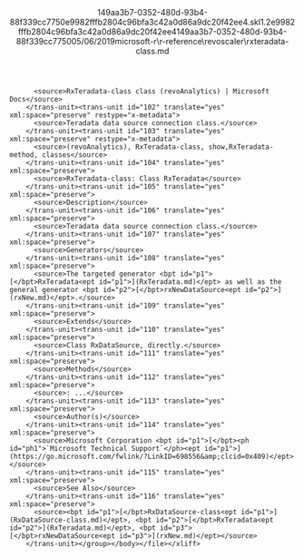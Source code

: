 <?xml version="1.0"?><xliff version="1.2" xmlns="urn:oasis:names:tc:xliff:document:1.2" xmlns:xsi="http://www.w3.org/2001/XMLSchema-instance" xsi:schemaLocation="urn:oasis:names:tc:xliff:document:1.2 xliff-core-1.2-transitional.xsd"><file datatype="xml" original="rxteradata-class.md" source-language="en-US" target-language="en-US"><header><tool tool-id="mdxliff" tool-name="mdxliff" tool-version="1.0-1931010" tool-company="Microsoft" /><xliffext:skl_file_name xmlns:xliffext="urn:microsoft:content:schema:xliffextensions">149aa3b7-0352-480d-93b4-88f339cc7750e9982fffb2804c96bfa3c42a0d86a9dc20f42ee4.skl</xliffext:skl_file_name><xliffext:version xmlns:xliffext="urn:microsoft:content:schema:xliffextensions">1.2</xliffext:version><xliffext:ms.openlocfilehash xmlns:xliffext="urn:microsoft:content:schema:xliffextensions">e9982fffb2804c96bfa3c42a0d86a9dc20f42ee4</xliffext:ms.openlocfilehash><xliffext:ms.sourcegitcommit xmlns:xliffext="urn:microsoft:content:schema:xliffextensions">149aa3b7-0352-480d-93b4-88f339cc7750</xliffext:ms.sourcegitcommit><xliffext:ms.lasthandoff xmlns:xliffext="urn:microsoft:content:schema:xliffextensions">05/06/2019</xliffext:ms.lasthandoff><xliffext:ms.openlocfilepath xmlns:xliffext="urn:microsoft:content:schema:xliffextensions">microsoft-r\r-reference\revoscaler\rxteradata-class.md</xliffext:ms.openlocfilepath></header><body><group id="content" extype="content"><trans-unit id="101" translate="yes" xml:space="preserve" restype="x-metadata">
          <source>RxTeradata-class class (revoAnalytics) | Microsoft Docs</source>
        </trans-unit><trans-unit id="102" translate="yes" xml:space="preserve" restype="x-metadata">
          <source>Teradata data source connection class.</source>
        </trans-unit><trans-unit id="103" translate="yes" xml:space="preserve" restype="x-metadata">
          <source>(revoAnalytics), RxTeradata-class, show,RxTeradata-method, classes</source>
        </trans-unit><trans-unit id="104" translate="yes" xml:space="preserve">
          <source>RxTeradata-class: Class RxTeradata</source>
        </trans-unit><trans-unit id="105" translate="yes" xml:space="preserve">
          <source>Description</source>
        </trans-unit><trans-unit id="106" translate="yes" xml:space="preserve">
          <source>Teradata data source connection class.</source>
        </trans-unit><trans-unit id="107" translate="yes" xml:space="preserve">
          <source>Generators</source>
        </trans-unit><trans-unit id="108" translate="yes" xml:space="preserve">
          <source>The targeted generator <bpt id="p1">[</bpt>RxTeradata<ept id="p1">](RxTeradata.md)</ept> as well as the general generator <bpt id="p2">[</bpt>rxNewDataSource<ept id="p2">](rxNew.md)</ept>.</source>
        </trans-unit><trans-unit id="109" translate="yes" xml:space="preserve">
          <source>Extends</source>
        </trans-unit><trans-unit id="110" translate="yes" xml:space="preserve">
          <source>Class RxDataSource, directly.</source>
        </trans-unit><trans-unit id="111" translate="yes" xml:space="preserve">
          <source>Methods</source>
        </trans-unit><trans-unit id="112" translate="yes" xml:space="preserve">
          <source>: ...</source>
        </trans-unit><trans-unit id="113" translate="yes" xml:space="preserve">
          <source>Author(s)</source>
        </trans-unit><trans-unit id="114" translate="yes" xml:space="preserve">
          <source>Microsoft Corporation <bpt id="p1">[</bpt><ph id="ph1">`Microsoft Technical Support`</ph><ept id="p1">](https://go.microsoft.com/fwlink/?LinkID=698556&amp;clcid=0x409)</ept></source>
        </trans-unit><trans-unit id="115" translate="yes" xml:space="preserve">
          <source>See Also</source>
        </trans-unit><trans-unit id="116" translate="yes" xml:space="preserve">
          <source><bpt id="p1">[</bpt>RxDataSource-class<ept id="p1">](RxDataSource-class.md)</ept>, <bpt id="p2">[</bpt>RxTeradata<ept id="p2">](RxTeradata.md)</ept>, <bpt id="p3">[</bpt>rxNewDataSource<ept id="p3">](rxNew.md)</ept></source>
        </trans-unit></group></body></file></xliff>